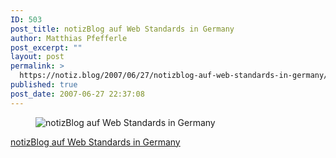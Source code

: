 ```yaml
---
ID: 503
post_title: notizBlog auf Web Standards in Germany
author: Matthias Pfefferle
post_excerpt: ""
layout: post
permalink: >
  https://notiz.blog/2007/06/27/notizblog-auf-web-standards-in-germany/
published: true
post_date: 2007-06-27 22:37:08
---
```

<!-- wp:image {"align":"center"} -->
<figure class="wp-block-image aligncenter"><img src="https://notiz.blog/wp-content/uploads/2007/06/wsig.jpg" alt="notizBlog auf Web Standards in Germany" /></figure>
<!-- /wp:image -->

<!-- wp:paragraph -->
<p><a href="http://www.webstandardsingermany.de/2007/06/27/notizblog/">notizBlog auf  Web Standards in Germany</a></p>
<!-- /wp:paragraph -->